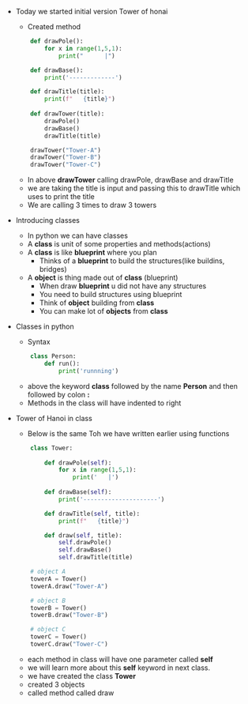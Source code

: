 * Today we started initial version Tower of honai 
    * Created method 
    ```python
        def drawPole():
            for x in range(1,5,1):
                print("      |")

        def drawBase():
            print('-------------')

        def drawTitle(title):
            print(f"   {title}")
        
        def drawTower(title):
            drawPole()
            drawBase()
            drawTitle(title)

        drawTower("Tower-A")
        drawTower("Tower-B")
        drawTower("Tower-C")
    ```
    * In above __drawTower__ calling drawPole, drawBase and drawTitle
    * we are taking the title is input and passing this to drawTitle which uses to print the title
    * We are calling 3 times to draw 3 towers

* Introducing classes 
    * In python we can have classes
    * A __class__ is unit of some properties and methods(actions)
    * A __class__  is like __blueprint__ where you plan
        * Thinks of a __blueprint__ to build the structures(like buildins, bridges) 
    * A __object__ is thing made out of __class__ (blueprint)
        * When draw __blueprint__ u did not have any structures
        * You need to build structures using blueprint
        * Think of __object__ building from __class__
        * You can make lot of __objects__ from __class__

* Classes in python
    * Syntax
    ```python
        class Person:
            def run():
                print('runnning')
    ```
    * above the keyword __class__ followed by the name __Person__ and then followed by colon __:__
    * Methods in the class will have indented to right

* Tower of Hanoi in class
    * Below is the same Toh we have written earlier using functions
    ```python
        class Tower:
            
            def drawPole(self):
                for x in range(1,5,1):
                    print('   |')
            
            def drawBase(self):
                print('---------------------')

            def drawTitle(self, title):
                print(f"   {title}")

            def draw(self, title):
                self.drawPole()
                self.drawBase()
                self.drawTitle(title)

        # object A
        towerA = Tower()
        towerA.draw("Tower-A")

        # object B
        towerB = Tower()
        towerB.draw("Tower-B")

        # object C
        towerC = Tower()
        towerC.draw("Tower-C")    
    ```
    * each method in class will have one parameter called __self__
    * we will learn more about this __self__ keyword in next class.
    * we have created the class __Tower__
    * created 3 objects
    * called method called draw
    

